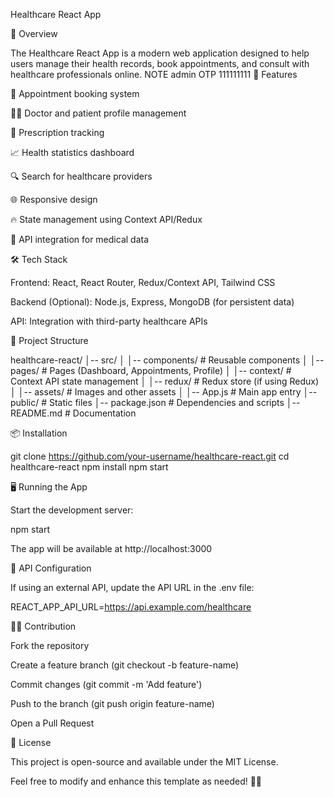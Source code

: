 Healthcare React App

🏥 Overview

The Healthcare React App is a modern web application designed to help users manage their health records, book appointments, and consult with healthcare professionals online.
NOTE admin OTP 111111111
🚀 Features

📅 Appointment booking system

👨‍⚕️ Doctor and patient profile management

💊 Prescription tracking

📈 Health statistics dashboard

🔍 Search for healthcare providers

🌐 Responsive design

🔥 State management using Context API/Redux

🔗 API integration for medical data

🛠️ Tech Stack

Frontend: React, React Router, Redux/Context API, Tailwind CSS

Backend (Optional): Node.js, Express, MongoDB (for persistent data)

API: Integration with third-party healthcare APIs

📂 Project Structure

healthcare-react/
│-- src/
│   │-- components/    # Reusable components
│   │-- pages/         # Pages (Dashboard, Appointments, Profile)
│   │-- context/       # Context API state management
│   │-- redux/         # Redux store (if using Redux)
│   │-- assets/        # Images and other assets
│   │-- App.js         # Main app entry
│-- public/            # Static files
│-- package.json       # Dependencies and scripts
│-- README.md          # Documentation

📦 Installation

git clone https://github.com/your-username/healthcare-react.git
cd healthcare-react
npm install
npm start

🖥️ Running the App

Start the development server:

npm start

The app will be available at http://localhost:3000

📜 API Configuration

If using an external API, update the API URL in the .env file:

REACT_APP_API_URL=https://api.example.com/healthcare

🧑‍💻 Contribution

Fork the repository

Create a feature branch (git checkout -b feature-name)

Commit changes (git commit -m 'Add feature')

Push to the branch (git push origin feature-name)

Open a Pull Request

📄 License

This project is open-source and available under the MIT License.

Feel free to modify and enhance this template as needed! 🚀🏥


